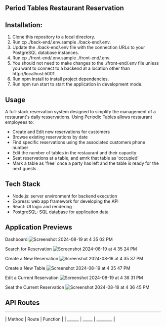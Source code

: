 **Period Tables Restaurant Reservation**
---------------------------------------------------------------------------------

Installation:
---------------------------------------------------------------------------------
1. Clone this repository to a local directory.
2. Run cp ./back-end/.env.sample ./back-end/.env.
3. Update the ./back-end/.env file with the connection URLs to your PostgreSQL database instances.
4. Run cp ./front-end/.env.sample ./front-end/.env.
5. You should not need to make changes to the ./front-end/.env file unless you want to connect to a backend at a location other than http://localhost:5001.
6. Run npm install to install project dependencies.
7. Run npm run start to start the application in development mode.


Usage
---------------------------------------------------------------------------------
A full-stack reservation system designed to simplify the management of a restaurant's daily resservations. Using Periodic Tables allows restaurant employees to:

- Create and Edit new reservations for customers
- Browse existing reservations by date
- Find specific reservations using the associated customers phone number
- Edit the number of tables in the restaurant and their capacity
- Seat reservations at a table, and amrk that table as 'occupied'
- Mark a table as 'free' once a party has left and the table is ready for the next guests


Tech Stack
---------------------------------------------------------------------------------
- Node.js: server environment for backend execution
- Express: web app framework for developing the API
- React: UI logic and rendering
- PostgreSQL: SQL database for application data

Application Previews
---------------------------------------------------------------------------------
Dashboard
![Screenshot 2024-08-19 at 4 35 02 PM](https://github.com/user-attachments/assets/9a89f4c6-602a-4034-b589-8af96adb3d3f)

Search for Reservation
![Screenshot 2024-08-19 at 4 35 24 PM](https://github.com/user-attachments/assets/ed502cab-8ed0-4b39-8661-eb1deb2014d6)

Create a New Reservation
![Screenshot 2024-08-19 at 4 35 37 PM](https://github.com/user-attachments/assets/1e4c5bbd-2d29-4124-8172-a9745c89616a)

Create a New Table
![Screenshot 2024-08-19 at 4 35 47 PM](https://github.com/user-attachments/assets/e0a7b004-257f-4068-8da5-2307e0d99e4c)

Edit a Current Reservation
![Screenshot 2024-08-19 at 4 36 31 PM](https://github.com/user-attachments/assets/a82382fa-938e-403b-9c26-cfa9db03c299)

Seat the Current Reservation
![Screenshot 2024-08-19 at 4 36 45 PM](https://github.com/user-attachments/assets/6d10ab0d-acf3-4f3e-a93d-dd141aa56d12)


API Routes
---------------------------------------------------------------------------------
---------------------------------------------------------------------------------
| Method | Route | Function |
| ______ | _____ | ________ |
